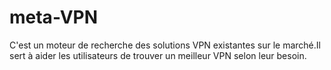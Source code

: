 # meta-VPN
C'est un moteur de recherche des solutions VPN existantes sur le marché.Il sert à aider les utilisateurs de trouver un meilleur VPN selon leur besoin.
